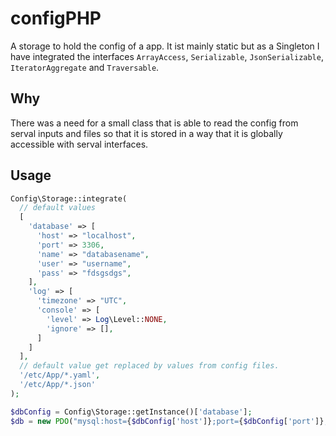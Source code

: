 # configPHP

A storage to hold the config of a app. It ist mainly static but as a Singleton I have integrated the interfaces `ArrayAccess`, `Serializable`, `JsonSerializable`, `IteratorAggregate` and `Traversable`.

## Why

There was a need for a small class that is able to read the config from serval inputs and files so that it is stored in a way that it is globally accessible with serval interfaces.

## Usage

```PHP
Config\Storage::integrate(
  // default values
  [
    'database' => [
      'host' => "localhost",
      'port' => 3306,
      'name' => "databasename",
      'user' => "username",
      'pass' => "fdsgsdgs",
    ],
    'log' => [
      'timezone' => "UTC",
      'console' => [
        'level' => Log\Level::NONE,
        'ignore' => [],
      ]
    ]
  ],
  // default value get replaced by values from config files.
  '/etc/App/*.yaml',
  '/etc/App/*.json'
);

$dbConfig = Config\Storage::getInstance()['database'];
$db = new PDO("mysql:host={$dbConfig['host']};port={$dbConfig['port']};dbname={$dbConfig['name']}", $dbConfig['user'], $dbConfig['pass']);
```
